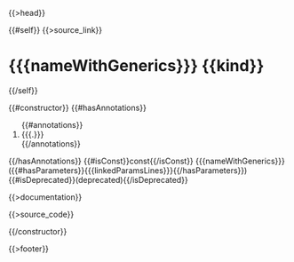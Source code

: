 {{>head}}

{{#self}}
  {{>source_link}}
  # {{{nameWithGenerics}}} {{kind}}
{{/self}}

{{#constructor}}
{{#hasAnnotations}}
<ol>
  {{#annotations}}
  <li>{{{.}}}</li>
  {{/annotations}}
</ol>
{{/hasAnnotations}}
{{#isConst}}const{{/isConst}}
{{{nameWithGenerics}}}({{#hasParameters}}{{{linkedParamsLines}}}{{/hasParameters}}) {{#isDeprecated}}(deprecated){{/isDeprecated}}

{{>documentation}}

{{>source_code}}

{{/constructor}}

{{>footer}}
